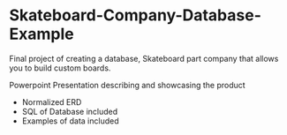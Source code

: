 # Skateboard-Company-Database-Example
Final project of creating a database, Skateboard part company that allows you to build custom boards.


Powerpoint Presentation describing and showcasing the product

- Normalized ERD
- SQL of Database included
- Examples of data included
